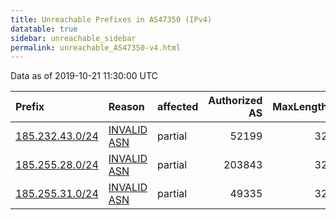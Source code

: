 ```yaml
---
title: Unreachable Prefixes in AS47350 (IPv4)
datatable: true
sidebar: unreachable_sidebar
permalink: unreachable_AS47350-v4.html
---
```


Data as of 2019-10-21 11:30:00 UTC


<div class="datatable-begin"></div>

| Prefix                                                   | Reason                                                                                                 | affected   |   Authorized AS |   MaxLength | Anchor                                         |   unreachable /24s |
|:---------------------------------------------------------|:-------------------------------------------------------------------------------------------------------|:-----------|----------------:|------------:|:-----------------------------------------------|-------------------:|
| [185.232.43.0/24](https://stat.ripe.net/185.232.43.0/24) | [INVALID ASN](https://rpki-validator.ripe.net/announcement-preview?asn=AS47350&prefix=185.232.43.0/24) | partial    |           52199 |          32 | [RIPE](unreachable_RIPE_NCC_RPKI_Root-v4.html) |                  1 |
| [185.255.28.0/24](https://stat.ripe.net/185.255.28.0/24) | [INVALID ASN](https://rpki-validator.ripe.net/announcement-preview?asn=AS47350&prefix=185.255.28.0/24) | partial    |          203843 |          32 | [RIPE](unreachable_RIPE_NCC_RPKI_Root-v4.html) |                  1 |
| [185.255.31.0/24](https://stat.ripe.net/185.255.31.0/24) | [INVALID ASN](https://rpki-validator.ripe.net/announcement-preview?asn=AS47350&prefix=185.255.31.0/24) | partial    |           49335 |          32 | [RIPE](unreachable_RIPE_NCC_RPKI_Root-v4.html) |                  1 |

<div class="datatable-end"></div>